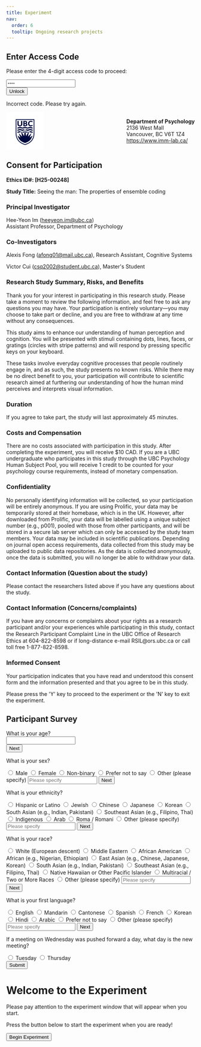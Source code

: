 ```yaml
---
title: Experiment
nav:
  order: 6
  tooltip: Ongoing research projects
---
```


<html lang="en">
<head>
    <meta charset="UTF-8">
    <meta name="viewport" content="width=device-width, initial-scale=1.0">
    <title>Stimulus Experiment</title>
    <link rel="stylesheet" href="/_styles/experiment.css">
</head>
<body>
    <!--lock-->
    <div id="lock-modal">
    <div id="lock-box">
        <h2>Enter Access Code</h2>
        <p>Please enter the 4-digit access code to proceed:</p>
        <input type="password" id="code-input" maxlength="4" placeholder="••••">
        <br>
        <button id="unlock-button">Unlock</button>
        <p class="error-message" id="error-message">Incorrect code. Please try again.</p>
    </div>
    </div>
    <!--consent-->
    <div id="consent-modal">
        <div id="consent-box">
            <div class="header">
                <div style="display: flex; align-items: center; justify-content: space-between;">
                    <img src="/images/ubc-logo.png" alt="UBC Logo" style="height: 100px; width: auto;">
                    <div>
                        <strong>Department of Psychology</strong><br/>
                        2136 West Mall<br/>
                        Vancouver, BC V6T 1Z4<br/>
                        <a href="https://www.imm-lab.ca/" target="_blank">https://www.imm-lab.ca/</a>
                    </div>
                </div>
            </div>
            <h2>Consent for Participation</h2>
            <p><strong>Ethics ID#: [H25-00248]</strong></p>
            <p><strong>Study Title:</strong> Seeing the man: The properties of ensemble coding</p>
            <h3>Principal Investigator</h3>
            <p>
                Hee-Yeon Im (<a href="mailto:heeyeon.im@ubc.ca">heeyeon.im@ubc.ca</a>)<br/>
                Assistant Professor, Department of Psychology
            </p>
            <h3>Co-Investigators</h3>
            <p>
                Alexis Fong (<a href="mailto:afong01@mail.ubc.com">afong01@mail.ubc.ca</a>), Research Assistant, Cognitive Systems
            </p>
            <p>
                Victor Cui (<a href="mailto:csq2002@student.ubc.ca">csq2002@student.ubc.ca</a>), Master's Student
            </p>
            <h3>Research Study Summary, Risks, and Benefits</h3>
            <p>
                Thank you for your interest in participating in this research study. Please take a moment to review the following information, and feel free to ask any questions you may have. Your participation is entirely voluntary—you may choose to take part or decline, and you are free to withdraw at any time without any consequences.
            </p>
            <p>
                This study aims to enhance our understanding of human perception and cognition. You will be presented with stimuli containing dots, lines, faces, or gratings (circles with stripe patterns) and will respond by pressing specific keys on your keyboard.
            </p>
            <p>
                These tasks involve everyday cognitive processes that people routinely engage in, and as such, the study presents no known risks. While there may be no direct benefit to you, your participation will contribute to scientific research aimed at furthering our understanding of how the human mind perceives and interprets visual information.
            </p>
            <h3>Duration</h3>
            <p>If you agree to take part, the study will last approximately 45 minutes.</p>
            <h3>Costs and Compensation</h3>
            <p>There are no costs associated with participation in this study. After completing the experiment, you will receive $10 CAD. If you are a UBC undergraduate who participates in this study through the UBC Psychology Human Subject Pool, you will receive 1 credit to be counted for your psychology course requirements, instead of monetary compensation.</p>
            <h3>Confidentiality</h3>
            <p>No personally identifying information will be collected, so your participation will be entirely anonymous. If you are using Prolific, your data may be temporarily stored at their homebase, which is in the UK. However, after downloaded from Prolific, your data will be labelled using a unique subject number (e.g., p001), pooled with those from other participants, and will be stored in a secure lab server which can only be accessed by the study team members. Your data may be included in scientific publications. Depending on journal open access requirements, data collected from this study may be uploaded to public data repositories. As the data is collected anonymously, once the data is submitted, you will no longer be able to withdraw your data.</p>
            <h3>Contact Information (Question about the study)</h3>
            <p>
               Please contact the researchers listed above if you have any questions about the study.
            </p>
            <h3>Contact Information (Concerns/complaints)</h3>
            <p>
               If you have any concerns or complaints about your rights as a research participant and/or your experiences while participating in this study, contact the Research Participant Complaint Line in the UBC Oﬃce of Research Ethics at 604-822-8598 or if long-distance e-mail RSIL@ors.ubc.ca or call toll free 1-877-822-8598.
            </p>
            <h3>Informed Consent</h3>
            <p>
                Your participation indicates that you have read and understood this consent form and the information presented and that you agree to be in this study.
            </p>
            <div class="consent-instruction">
                Please press the 'Y' key to proceed to the experiment or the 'N' key to exit the experiment.
            </div>
        </div>
    </div>
    <!-- Survey -->
    <div id="surveyContainer">
    <h2>Participant Survey</h2>
    <div class="question active" data-key="age">
        <label>What is your age?<br>
        <input type="number" min="18" required />
        </label><br>
        <button>Next</button>
    </div>
    <div class="question left-align" data-key="sex">
        <p>What is your sex?</p>
        <label><input type="radio" name="sex" value="Male"> Male</label>
        <label><input type="radio" name="sex" value="Female"> Female</label>
        <label><input type="radio" name="sex" value="Non-binary"> Non-binary</label>
        <label><input type="radio" name="sex" value="Prefer not to say"> Prefer not to say</label>
        <label><input type="radio" name="sex" value="Other"> Other (please specify)</label>
        <input type="text" class="other-input sex" placeholder="Please specify" />
        <button>Next</button>
    </div>
    <div class="question left-align" data-key="ethnicity">
        <p>What is your ethnicity?</p>
        <label><input type="radio" name="ethnicity" value="Hispanic or Latino" required> Hispanic or Latino</label>
        <label><input type="radio" name="ethnicity" value="Jewish"> Jewish</label>
        <label><input type="radio" name="ethnicity" value="Chinese"> Chinese</label>
        <label><input type="radio" name="ethnicity" value="Japanese"> Japanese</label>
        <label><input type="radio" name="ethnicity" value="Korean"> Korean</label>
        <label><input type="radio" name="ethnicity" value="South Asian (e.g., Indian, Pakistani)"> South Asian (e.g., Indian, Pakistani)</label>
        <label><input type="radio" name="ethnicity" value="Southeast Asian (e.g., Filipino, Thai)"> Southeast Asian (e.g., Filipino, Thai)</label>
        <label><input type="radio" name="ethnicity" value="Indigenous"> Indigenous</label>
        <label><input type="radio" name="ethnicity" value="Arab"> Arab</label>
        <label><input type="radio" name="ethnicity" value="Roma / Romani"> Roma / Romani</label>
        <label><input type="radio" name="ethnicity" value="Other"> Other (please specify)</label>
        <input type="text" class="other-input ethnicity" placeholder="Please specify" />
        <button>Next</button>
    </div>
    <div class="question left-align" data-key="race">
        <p>What is your race?</p>
        <label><input type="radio" name="race" value="European" required> White (European descent)</label>
        <label><input type="radio" name="race" value="Middle Eastern"> Middle Eastern</label>
        <label><input type="radio" name="race" value="African American"> African American</label>
        <label><input type="radio" name="race" value="African"> African (e.g., Nigerian, Ethiopian)</label>
        <label><input type="radio" name="race" value="East Asian"> East Asian (e.g., Chinese, Japanese, Korean)</label>
        <label><input type="radio" name="race" value="South Asian"> South Asian (e.g., Indian, Pakistani)</label>
        <label><input type="radio" name="race" value="Southeast Asian"> Southeast Asian (e.g., Filipino, Thai)</label>
        <label><input type="radio" name="race" value="Native Hawaiian or Other Pacific Islander"> Native Hawaiian or Other Pacific Islander</label>
        <label><input type="radio" name="race" value="Multiracial / Two or More Races"> Multiracial / Two or More Races</label>
        <label><input type="radio" name="race" value="Other"> Other (please specify)</label>
        <input type="text" class="other-input race" placeholder="Please specify" />
        <button>Next</button>
    </div>
    <div class="question left-align" data-key="firstLanguage">
        <p>What is your first language?</p>
    <label><input type="radio" name="firstLanguage" value="English" required> English</label>
    <label><input type="radio" name="firstLanguage" value="Mandarin"> Mandarin</label>
    <label><input type="radio" name="firstLanguage" value="Cantonese"> Cantonese</label>
    <label><input type="radio" name="firstLanguage" value="Spanish"> Spanish</label>
    <label><input type="radio" name="firstLanguage" value="French"> French</label>
    <label><input type="radio" name="firstLanguage" value="Korean"> Korean</label>
    <label><input type="radio" name="firstLanguage" value="Hindi"> Hindi</label>
    <label><input type="radio" name="firstLanguage" value="Arabic"> Arabic</label>
    <label><input type="radio" name="firstLanguage" value="Prefer not to say"> Prefer not to say</label>
        <label><input type="radio" name="firstLanguage" value="Other"> Other (please specify)</label>
        <input type="text" class="other-input firstLanguage" placeholder="Please specify" />
        <button>Next</button>
    </div>
    <div class="question center-align" data-key="timePerception">
        <p>If a meeting on Wednesday was pushed forward a day, what day is the new meeting?</p>
        <label><input type="radio" name="timePerception" value="Tuesday" required /> Tuesday</label>
        <label><input type="radio" name="timePerception" value="Thursday" /> Thursday</label><br>
        <button>Submit</button>
    </div>
    </div>
<!-- ... your header/consent/survey HTML ... -->

<!-- Experiment -->
<div id="instructionScreen">
  <h1 id="experimentTitle">Welcome to the Experiment</h1>
  <p>Please pay attention to the experiment window that will appear when you start.</p>
  <p id="participantInfo"></p>
  <p>Press the button below to start the experiment when you are ready!</p>
  <button id="startButton">Begin Experiment</button>
</div>
<div id="experimentContainer" style="display: none;">
  <canvas id="experimentCanvas" width="956" height="625"></canvas>
</div>

<!-- Your main site JS (survey/consent logic).
     If you use external files, include them with `defer`
<!-- <script src="main.js" defer></script> 
-->

<!-- Helper block to handle repo-safe paths + chain to the 2nd experiment -->
<script>
  // --- Build URL from repo root (GitHub Pages safe) ---
  function urlFromRepoRoot(path) {
    path = String(path || '').replace(/^\/+/, '');
    const parts = window.location.pathname.split('/').filter(Boolean);
    const repo = parts.length ? parts[0] : '';
    const prefix = repo ? `/${repo}/` : '/';
    return (prefix + path).replace(/\/{2,}/g, '/');
  }

  // --- Load a script once, then run a callback ---
  const __loadedScripts = new Set();
  function loadScript(pathFromRepoRoot, cb) {
    const url = urlFromRepoRoot(pathFromRepoRoot);
    if (__loadedScripts.has(url)) { cb && cb(); return; }
    const s = document.createElement('script');
    s.src = url;
    s.defer = true;
    s.onload = () => { __loadedScripts.add(url); cb && cb(); };
    s.onerror = () => { console.error('Failed to load', url); alert(`Could not load: ${url}`); };
    document.body.appendChild(s);
  }

  // --- Chain into the second experiment when the first one finishes ---
  function startOtherExperiment(participantId) {
    // adjust path to where other_experiment.js actually lives in your repo
    loadScript('scripts/other_experiment.js', async () => { //CHANGE HERE WITH ACTUAL NAME
      try {
        if (typeof runOtherExperiment === 'function') {
          await runOtherExperiment(participantId);   // this file should POST its own data
        } else {
          console.warn('runOtherExperiment() not found in other_experiment.js');
        }
      } catch (e) {
        console.warn('other_experiment error:', e);
      } finally {
        if (typeof finishExperiment === 'function') finishExperiment();
      }
    });
  }
</script>

<!-- If you want to dynamically load the first experiment too (optional) -->
<!-- <script>
  loadScript('js/experiment.js', () => {
    // experiment.js is ready; you can reveal instructions if you prefer
  });
</script> -->

</body>
</html>

